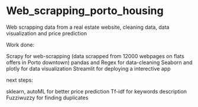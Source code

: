 # Web_scrapping_porto_housing
Web scrapping data from a real estate website, cleaning data, data visualization and price prediction


Work done:

Scrapy for web-scrapping (data scrapped from 12000 webpages on flats offers in Porto downtown)
pandas and Regex for data-cleaning
Seaborn and plotly for data visualization
Streamlit for deploying a interective app



next steps:

sklearn, autoML for better price prediction
Tf-idf for keywords description
Fuzziwuzzy for finding duplicates
